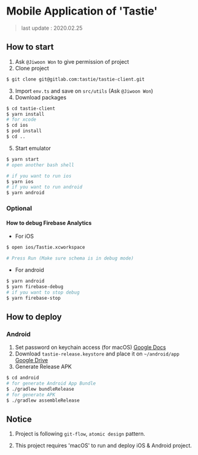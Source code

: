 # Mobile Application of 'Tastie'

> last update : 2020.02.25

## How to start

1. Ask `@Jiwoon Won` to give permission of project
2. Clone project

```bash
$ git clone git@gitlab.com:tastie/tastie-client.git
```

3. Import `env.ts` and save on `src/utils` (Ask `@Jiwoon Won`)
4. Download packages

```bash
$ cd tastie-client
$ yarn install
# for xcode
$ cd ios
$ pod install
$ cd ..
```

5. Start emulator

```bash
$ yarn start
# open another bash shell

# if you want to run ios
$ yarn ios
# if you want to run android
$ yarn android
```

### Optional

#### How to debug Firebase Analytics

- For iOS

```bash
$ open ios/Tastie.xcworkspace

# Press Run (Make sure schema is in debug mode)
```

- For android

```bash
$ yarn android
$ yarn firebase-debug
# if you want to stop debug
$ yarn firebase-stop
```

## How to deploy

### Android

1. Set password on keychain access (for macOS) [Google Docs](https://docs.google.com/document/d/1mx7DgIPbfvOTDKyMyQ2hBDUfcssO3wagtNzMwWqQ7oc/edit#)
2. Download `tastie-release.keystore` and place it on `~/android/app` [Google Drive](https://drive.google.com/drive/u/0/folders/1FtT6fO7f0NCUO48vvVGaSEFQhemA1XgJ)
3. Generate Release APK

```bash
$ cd android
# for generate Android App Bundle
$ ./gradlew bundleRelease
# for generate APK
$ ./gradlew assembleRelease
```

## Notice

1. Project is following `git-flow`, `atomic design` pattern.

2. This project requires 'macOS' to run and deploy iOS & Android project.
